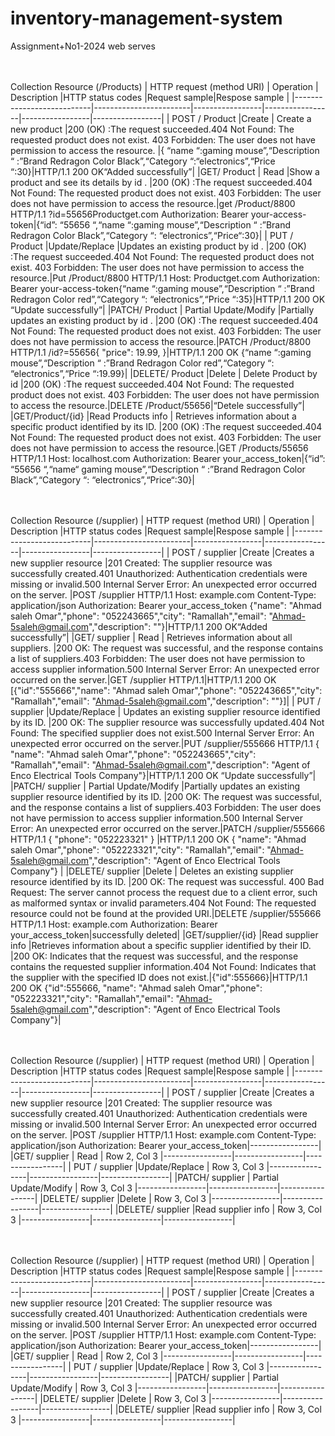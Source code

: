 # inventory-management-system
Assignment+No1-2024 web serves

<br><br>
Collection Resource (/Products)
| HTTP request (method URI) | Operation              | Description     |HTTP status codes |Request sample|Respose sample |
|---------------------------|------------------------|-----------------|-----------------|-----------------|-----------------|
| POST / Product            |Create                  | Create a new product   |200 (OK) :The request succeeded.404 Not Found: The requested product does not exist. 403 Forbidden: The user does not have permission to access the resource. |{ “name “:gaming mouse”,“Description “ :”Brand Redragon Color Black”,“Category “:“electronics”,“Price “:30}|HTTP/1.1 200 OK“Added successfully”|
|GET/ Product               | Read                   |Show a product and see its details by id .   |200 (OK) :The request succeeded.404 Not Found: The requested product does not exist. 403 Forbidden: The user does not have permission to access the resource.|get /Product/8800 HTTP/1.1 ?id=55656Productget.com Authorization: Bearer your-access-token|{“id”: “55656 “,“name “:gaming mouse”,“Description “ :”Brand Redragon Color Black”,“Category “: “electronics”,“Price“:30}|
| PUT / Product             |Update/Replace          |Updates an existing product by id .    |200 (OK) :The request succeeded.404 Not Found: The requested product does not exist. 403 Forbidden: The user does not have permission to access the resource.|Put /Product/8800 HTTP/1.1 Host: Productget.com Authorization: Bearer your-access-token{“name “:gaming mouse”,“Description “ :”Brand Redragon Color red”,“Category “: “electronics”,“Price “:35}|HTTP/1.1 200 OK “Update successfully”|
|PATCH/ Product             | Partial Update/Modify  |Partially updates an existing product by id .   |200 (OK) :The request succeeded.404 Not Found: The requested product does not exist. 403 Forbidden: The user does not have permission to access the resource.|PATCH /Product/8800 HTTP/1.1 /id?=55656{ "price": 19.99, }|HTTP/1.1 200 OK {“name “:gaming mouse”,“Description “ :”Brand Redragon Color red”,“Category “: “electronics”,“Price “:19.99}|
|DELETE/ Product            |Delete                  | Delete Product by id    |200 (OK) :The request succeeded.404 Not Found: The requested product does not exist. 403 Forbidden: The user does not have permission to access the resource.|DELETE /Product/55656|“Detele successfully”|
|GET/Product/{id}             |Read Products info       | Retrieves information about a specific product identified by its ID.   |200 (OK) :The request succeeded.404 Not Found: The requested product does not exist. 403 Forbidden: The user does not have permission to access the resource.|GET /Products/55656 HTTP/1.1 Host: localhost.com Authorization: Bearer your_access_token|{“id”: “55656 “,“name“ gaming mouse”,“Description “ :”Brand Redragon Color Black”,“Category “: “electronics”,“Price“:30}| 






<br><br>
Collection Resource (/supplier)
| HTTP request (method URI) | Operation              | Description     |HTTP status codes |Request sample|Respose sample |
|---------------------------|------------------------|-----------------|-----------------|-----------------|-----------------|
| POST / supplier            |Create                  |Creates a new supplier resource  |201 Created: The supplier resource was successfully created.401 Unauthorized: Authentication credentials were missing or invalid.500 Internal Server Error: An unexpected error occurred on the server. |POST /supplier HTTP/1.1 Host: example.com Content-Type: application/json Authorization: Bearer your_access_token  {"name": "Ahmad saleh Omar","phone": "052243665","city": "Ramallah","email": "Ahmad-5saleh@gmail.com","description": ""}|HTTP/1.1 200 OK“Added successfully”|
|GET/ supplier               | Read                   | Retrieves information about all suppliers.  |200 OK: The request was successful, and the response contains a list of suppliers.403 Forbidden: The user does not have permission to access supplier information.500 Internal Server Error: An unexpected error occurred on the server.|GET /supplier HTTP/1.1|HTTP/1.1 200 OK  [{"id":"555666","name": "Ahmad saleh Omar","phone": "052243665","city": "Ramallah","email": "Ahmad-5saleh@gmail.com","description": ""}]|
| PUT / supplier             |Update/Replace          | Updates an existing supplier resource identified by its ID.   |200 OK: The supplier resource was successfully updated.404 Not Found: The specified supplier does not exist.500 Internal Server Error: An unexpected error occurred on the server.|PUT /supplier/555666 HTTP/1.1  { "name": "Ahmad saleh Omar","phone": "052243665","city": "Ramallah","email": "Ahmad-5saleh@gmail.com","description": "Agent of Enco Electrical Tools Company"}|HTTP/1.1 200 OK “Update successfully”|
|PATCH/ supplier | Partial Update/Modify  |Partially updates an existing supplier resource identified by its ID.  |200 OK: The request was successful, and the response contains a list of suppliers.403 Forbidden: The user does not have permission to access supplier information.500 Internal Server Error: An unexpected error occurred on the server.|PATCH /supplier/555666 HTTP/1.1  { "phone": "052223321" } |HTTP/1.1 200 OK  { "name": "Ahmad saleh Omar","phone": "052223321","city": "Ramallah","email": "Ahmad-5saleh@gmail.com","description": "Agent of Enco Electrical Tools Company"} |
|DELETE/ supplier            |Delete                  | Deletes an existing supplier resource identified by its ID.   |200 OK: The request was successful. 400 Bad Request: The server cannot process the request due to a client error, such as malformed syntax or invalid parameters.404 Not Found: The requested resource could not be found at the provided URI.|DELETE /supplier/555666 HTTP/1.1 Host: example.com Authorization: Bearer your_access_token|successfully deleted|
|GET/supplier/{id}            |Read supplier info       |Retrieves information about a specific supplier identified by their ID.    |200 OK: Indicates that the request was successful, and the response contains the requested supplier information.404 Not Found: Indicates that the supplier with the specified ID does not exist.|{"id":555666}|HTTP/1.1 200 OK {"id":555666, "name": "Ahmad saleh Omar","phone": "052223321","city": "Ramallah","email": "Ahmad-5saleh@gmail.com","description": "Agent of Enco Electrical Tools Company"}|




































<br><br>
Collection Resource (/supplier)
| HTTP request (method URI) | Operation              | Description     |HTTP status codes |Request sample|Respose sample |
|---------------------------|------------------------|-----------------|-----------------|-----------------|-----------------|
| POST / supplier            |Create                  |Creates a new supplier resource  |201 Created: The supplier resource was successfully created.401 Unauthorized: Authentication credentials were missing or invalid.500 Internal Server Error: An unexpected error occurred on the server. |POST /supplier HTTP/1.1 Host: example.com Content-Type: application/json Authorization: Bearer your_access_token|-----------------|
|GET/ supplier               | Read                   | Row 2, Col 3    |-----------------|-----------------|-----------------|
| PUT / supplier             |Update/Replace          | Row 3, Col 3    |-----------------|-----------------|-----------------|
|PATCH/ supplier             | Partial Update/Modify  | Row 3, Col 3    |-----------------|-----------------|-----------------|
|DELETE/ supplier            |Delete                  | Row 3, Col 3    |-----------------|-----------------|-----------------|
|DELETE/ supplier            |Read supplier info       | Row 3, Col 3    |-----------------|-----------------|-----------------|





















<br><br>
Collection Resource (/supplier)
| HTTP request (method URI) | Operation              | Description     |HTTP status codes |Request sample|Respose sample |
|---------------------------|------------------------|-----------------|-----------------|-----------------|-----------------|
| POST / supplier            |Create                  |Creates a new supplier resource  |201 Created: The supplier resource was successfully created.401 Unauthorized: Authentication credentials were missing or invalid.500 Internal Server Error: An unexpected error occurred on the server. |POST /supplier HTTP/1.1 Host: example.com Content-Type: application/json Authorization: Bearer your_access_token|-----------------|
|GET/ supplier               | Read                   | Row 2, Col 3    |-----------------|-----------------|-----------------|
| PUT / supplier             |Update/Replace          | Row 3, Col 3    |-----------------|-----------------|-----------------|
|PATCH/ supplier             | Partial Update/Modify  | Row 3, Col 3    |-----------------|-----------------|-----------------|
|DELETE/ supplier            |Delete                  | Row 3, Col 3    |-----------------|-----------------|-----------------|
|DELETE/ supplier            |Read supplier info       | Row 3, Col 3    |-----------------|-----------------|-----------------|


















